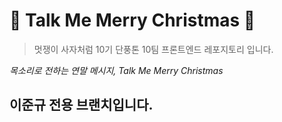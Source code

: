 # 🎄 Talk Me Merry Christmas 🎄

> 멋쟁이 사자처럼 10기 단풍톤 10팀 프론트엔드 레포지토리 입니다.

_목소리로 전하는 연말 메시지, Talk Me Merry Christmas_

## 이준규 전용 브랜치입니다.
